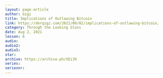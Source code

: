 ```yaml
---
layout: page-article
author: Gigi
title: Implications of Outlawing Bitcoin
link: https://dergigi.com/2021/08/02/implications-of-outlawing-bitcoin/
category: Through the Looking Glass
date: Aug 2, 2021
lesson: 6
audio: 
audio2: 
audio3: 
star: 
archive: https://archive.ph/XEi39
series: 
seriesnr: 
---
```

